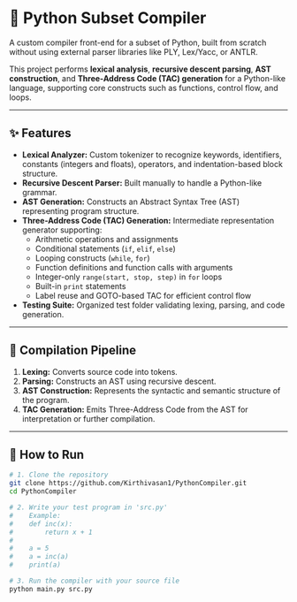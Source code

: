 # 🐍 Python Subset Compiler 

A custom compiler front-end for a subset of Python, built from scratch without using external parser libraries like PLY, Lex/Yacc, or ANTLR.

This project performs **lexical analysis**, **recursive descent parsing**, **AST construction**, and **Three-Address Code (TAC) generation** for a Python-like language, supporting core constructs such as functions, control flow, and loops.

---

## ✨ Features

- **Lexical Analyzer:** Custom tokenizer to recognize keywords, identifiers, constants (integers and floats), operators, and indentation-based block structure.
- **Recursive Descent Parser:** Built manually to handle a Python-like grammar.
- **AST Generation:** Constructs an Abstract Syntax Tree (AST) representing program structure.
- **Three-Address Code (TAC) Generation:** Intermediate representation generator supporting:
  - Arithmetic operations and assignments
  - Conditional statements (`if`, `elif`, `else`)
  - Looping constructs (`while`, `for`)
  - Function definitions and function calls with arguments
  - Integer-only `range(start, stop, step)` in `for` loops
  - Built-in `print` statements
  - Label reuse and GOTO-based TAC for efficient control flow
- **Testing Suite:** Organized test folder validating lexing, parsing, and code generation.

---

## 🔄 Compilation Pipeline

1. **Lexing:** Converts source code into tokens.
2. **Parsing:** Constructs an AST using recursive descent.
3. **AST Construction:** Represents the syntactic and semantic structure of the program.
4. **TAC Generation:** Emits Three-Address Code from the AST for interpretation or further compilation.

---

## 🚀 How to Run

```bash
# 1. Clone the repository
git clone https://github.com/Kirthivasan1/PythonCompiler.git
cd PythonCompiler

# 2. Write your test program in 'src.py'
#    Example:
#    def inc(x):
#        return x + 1
#    
#    a = 5
#    a = inc(a)
#    print(a)

# 3. Run the compiler with your source file
python main.py src.py
